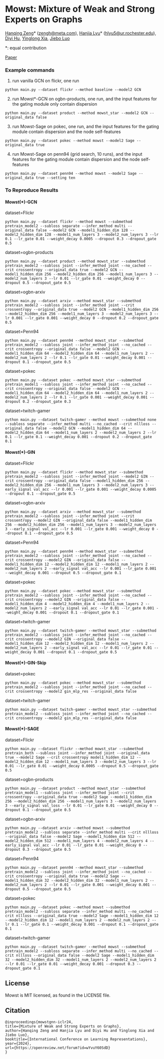 # Mowst: Mixture of Weak and Strong Experts on Graphs

[Hanqing Zeng](https://hanqingzeng.com)\* (zengh@meta.com), [Hanjia Lyu](https://brucelyu17.github.io/)\* (hlyu5@ur.rochester.edu), [Diyi Hu](https://sites.google.com/a/usc.edu/diyi_hu/), [Yinglong Xia](https://sites.google.com/site/yinglongxia/home), [Jiebo Luo](https://www.cs.rochester.edu/u/jluo/)

*: equal contribution

[Paper](https://openreview.net/forum?id=wYvuY60SdD)

### Example commands

1. run vanilla GCN on flickr, one run
```
python main.py --dataset flickr --method baseline --model2 GCN
```

2. run Mowst*-GCN on ogbn-products, one run, and the input features for the gating module only contain dispersion
```
python main.py --dataset product --method mowst_star --model2 GCN --original_data false
```

3. run Mowst-Sage on pokec, one run, and the input features for the gating module contain dispersion and the node self-features
```
python main.py --dataset pokec --method mowst --model2 Sage --original_data true
```

4. run Mowst-Sage on penn94 (grid search, 10 runs), and the input features for the gating module contain dispersion and the node self-features
```
python main.py --dataset penn94 --method mowst --model2 Sage --original_data true --setting ten
```

### To Reproduce Results
#### Mowst(*)-GCN
dataset=Flickr
```
python main.py --dataset flickr --method mowst --submethod pretrain_model2 --subloss separate --infer_method multi --original_data false --model2 GCN --model1_hidden_dim 128 --model2_hidden_dim 128 --model1_num_layers 3 --model2_num_layers 3 --lr 0.1 --lr_gate 0.01 --weight_decay 0.0005 --dropout 0.3 --dropout_gate 0.5
```
dataset=ogbn-products
```
python main.py --dataset product --method mowst_star --submethod pretrain_model2 --subloss joint --infer_method joint --no_cached --crit crossentropy --original_data true --model2 GCN --model1_hidden_dim 256 --model2_hidden_dim 256 --model1_num_layers 3 --model2_num_layers 3 --lr 0.01 --lr_gate 0.01 --weight_decay 0 --dropout 0.5 --dropout_gate 0.5
```
dataset=ogbn-arxiv
```
python main.py --dataset arxiv --method mowst_star --submethod pretrain_model2 --subloss joint --infer_method joint --crit crossentropy --original_data true --model2 GCN --model1_hidden_dim 256 --model2_hidden_dim 256 --model1_num_layers 3 --model2_num_layers 3 --lr 0.001 --lr_gate 0.001 --weight_decay 0 --dropout 0.2 --dropout_gate 0.5
```
dataset=Penn94
```
python main.py --dataset penn94 --method mowst_star --submethod pretrain_model2 --subloss joint --infer_method joint --no_cached --crit crossentropy --original_data false --model2 GCN --model1_hidden_dim 64 --model2_hidden_dim 64 --model1_num_layers 2 --model2_num_layers 2 --lr 0.1 --lr_gate 0.01 --weight_decay 0.001 --dropout 0.1 --dropout_gate 0.5
```
dataset=pokec
```
python main.py --dataset pokec --method mowst_star --submethod pretrain_model1 --subloss joint --infer_method joint --no_cached --crit crossentropy --original_data false --model2 GCN --model1_hidden_dim 64 --model2_hidden_dim 64 --model1_num_layers 2 --model2_num_layers 2 --lr 0.1 --lr_gate 0.001 --weight_decay 0.001 --dropout 0.2 --dropout_gate 0.3
```
dataset=twitch-gamer
```
python main.py --dataset twitch-gamer --method mowst --submethod none --subloss separate --infer_method multi --no_cached --crit nllloss --original_data false --model2 GCN --model1_hidden_dim 64 --model2_hidden_dim 64 --model1_num_layers 2 --model2_num_layers 2 --lr 0.1 --lr_gate 0.1 --weight_decay 0.001 --dropout 0.2 --dropout_gate 0.1
```
#### Mowst(*)-GIN
dataset=Flickr
```
python main.py --dataset flickr --method mowst_star --submethod pretrain_model2 --subloss joint --infer_method joint --model2 GIN --crit crossentropy --original_data false --model1_hidden_dim 256 --model2_hidden_dim 256 --model1_num_layers 3 --model2_num_layers 3 --early_signal val_acc --lr 0.001 --lr_gate 0.001 --weight_decay 0.0005 --dropout 0.1 --dropout_gate 0.5
```
dataset=ogbn-arxiv
```
python main.py --dataset arxiv --method mowst_star --submethod pretrain_model2 --subloss joint --infer_method joint --crit crossentropy --model2 GIN --original_data false --model1_hidden_dim 256 --model2_hidden_dim 256 --model1_num_layers 3 --model2_num_layers 3 --early_signal val_acc --lr 0.001 --lr_gate 0.001 --weight_decay 0 --dropout 0.1 --dropout_gate 0.5
```
dataset=Penn94
```
python main.py --dataset penn94 --method mowst_star --submethod pretrain_model2 --subloss joint --infer_method joint --no_cached --crit crossentropy --model2 GIN --original_data false --model1_hidden_dim 12 --model2_hidden_dim 12 --model1_num_layers 2 --model2_num_layers 2 --early_signal val_acc --lr 0.001 --lr_gate 0.001 --weight_decay 0.001 --dropout 0.5 --dropout_gate 0.1
```
dataset=pokec
```
python main.py --dataset pokec --method mowst_star --submethod pretrain_model2 --subloss joint --infer_method joint --no_cached --crit crossentropy --model2 GIN --original_data false -- model1_hidden_dim 4 --model2_hidden_dim 4 --model1_num_layers 2 --model2_num_layers 2 --early_signal val_acc --lr 0.01 --lr_gate 0.001 --weight_decay 0.001 --dropout 0.1 --dropout_gate 0.1
```
dataset=twitch-gamer
```
python main.py --dataset twitch-gamer --method mowst_star --submethod pretrain_model2 --subloss joint --infer_method joint --no_cached --crit crossentropy --model2 GIN --original_data false --model1_hidden_dim 12 --model2_hidden_dim 12 --model1_num_layers 2 --model2_num_layers 2 --early_signal val_acc --lr 0.01 --lr_gate 0.01 --weight_decay 0.001 --dropout 0.1 --dropout_gate 0.5
```
#### Mowst(*)-GIN-Skip
dataset=pokec
```
python main.py --dataset pokec --method mowst_star --submethod pretrain_model2 --subloss joint --infer_method joint --no_cached --crit crossentropy --model2 gin_mlp_res --original_data false
```
dataset=twitch-gamer
```
python main.py --dataset twitch-gamer --method mowst_star --submethod pretrain_model2 --subloss joint --infer_method joint --no_cached --crit crossentropy --model2 gin_mlp_res --original_data false
```
#### Mowst(*)-SAGE
dataset=Flickr
```
python main.py --dataset flickr --method mowst_star --submethod pretrain_both --subloss joint --infer_method joint --original_data true --model2 Sage --crit crossentropy model1_hidden_dim 12 --model2_hidden_dim 12 --model1_num_layers 3 --model2_num_layers 3 --lr 0.01 --lr_gate 0.01 --weight_decay 0.0005 --dropout 0.5 --dropout_gate 0.5
```
dataset=ogbn-products
```
python main.py --dataset product --method mowst_star --submethod pretrain_model1 --subloss joint --infer_method joint --crit crossentropy --original_data true --model2 Sage --model1_hidden_dim 256 --model2_hidden_dim 256 --model1_num_layers 3 --model2_num_layers 3 --early_signal val_loss --lr 0.01 --lr_gate 0.01 --weight_decay 0 --dropout 0.1 --dropout_gate 0.5
```
dataset=ogbn-arxiv
```
python main.py --dataset arxiv --method mowst --submethod pretrain_model2 --subloss separate --infer_method multi --crit nllloss --original_data false --model2 Sage --model1_hidden_dim 512 --model2_hidden_dim 512 --model1_num_layers 4 --model2_num_layers 4 --early_signal val_acc --lr 0.01 --lr_gate 0.01 --weight_decay 0 --dropout 0.3 --dropout_gate 0.5
```
dataset=Penn94
```
python main.py --dataset penn94 --method mowst_star --submethod pretrain_model2 --subloss joint --infer_method joint --no_cached --crit crossentropy --original_data true --model2 Sage --model1_hidden_dim 32 --model2_hidden_dim 32 --model1_num_layers 2 --model2_num_layers 2 --lr 0.01 --lr_gate 0.001 --weight_decay 0.001 --dropout 0.5 --dropout_gate 0.5
```
dataset=pokec
```
python main.py --dataset pokec --method mowst --submethod pretrain_model2 --subloss separate --infer_method multi --no_cached --crit nllloss --original_data true --model2 Sage --model1_hidden_dim 12 --model2_hidden_dim 12 --model1_num_layers 2 --model2_num_layers 2 --lr 0.1 --lr_gate 0.1 --weight_decay 0.001 --dropout 0.1 --dropout_gate 0.1
```
dataset=twitch-gamer
```
python main.py --dataset twitch-gamer --method mowst --submethod pretrain_model2 --subloss separate --infer_method multi --no_cached --crit nllloss --original_data false --model2 Sage --model1_hidden_dim 32 --model2_hidden_dim 32 --model1_num_layers 2 --model2_num_layers 2 --lr 0.01 --lr_gate 0.01 --weight_decay 0.001 --dropout 0.3 --dropout_gate 0.1
```

## License
Mowst is MIT licensed, as found in the LICENSE file.

## Citation
```
@inproceedings{mowstgnn-iclr24,
title={Mixture of Weak and Strong Experts on Graphs},
author={Hanqing Zeng and Hanjia Lyu and Diyi Hu and Yinglong Xia and Jiebo Luo},
booktitle={International Conference on Learning Representations},
year={2024},
url={https://openreview.net/forum?id=wYvuY60SdD}
}
```
